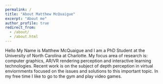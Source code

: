 ```yaml
---
permalink: /
title: "About Matthew McQuaigue"
excerpt: "About me"
author_profile: true
redirect_from: 
  - /about/
  - /about.html
---
```


Hello My Name is Matthew McQuaigue and I am a PhD Student at the University of North Carolina at Charlotte. My focus area of research is: computer graphics, AR/VR rendering perception and interactive learning technologies. Recent work is on the subject of depth perception in virtual enviornments focused on the issues and solutions to this important topic.
In my free time I like to go to the gym and play video games.
